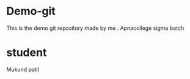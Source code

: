 # Demo-git
This is the demo git repository made by me . Apnacollege sigma batch

# student
Mukund patil